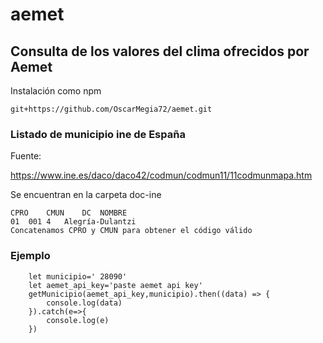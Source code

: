 # aemet
## Consulta de los valores del clima ofrecidos por Aemet

Instalación como npm
```
git+https://github.com/OscarMegia72/aemet.git
```

### Listado de municipio ine de España
Fuente:

https://www.ine.es/daco/daco42/codmun/codmun11/11codmunmapa.htm

Se encuentran en la carpeta doc-ine
```
CPRO	CMUN	DC	NOMBRE
01	001	4	Alegría-Dulantzi
Concatenamos CPRO y CMUN para obtener el código válido
```
### Ejemplo
```
    let municipio='	28090'
    let aemet_api_key='paste aemet api key'
    getMunicipio(aemet_api_key,municipio).then((data) => {
        console.log(data)
    }).catch(e=>{
        console.log(e)
    })
```